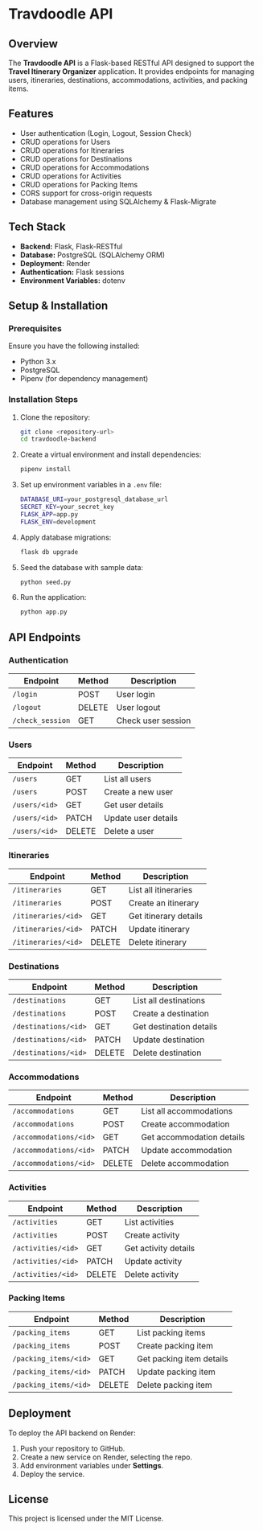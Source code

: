 # Travdoodle API

## Overview
The **Travdoodle API** is a Flask-based RESTful API designed to support the **Travel Itinerary Organizer** application. It provides endpoints for managing users, itineraries, destinations, accommodations, activities, and packing items.

## Features
- User authentication (Login, Logout, Session Check)
- CRUD operations for Users
- CRUD operations for Itineraries
- CRUD operations for Destinations
- CRUD operations for Accommodations
- CRUD operations for Activities
- CRUD operations for Packing Items
- CORS support for cross-origin requests
- Database management using SQLAlchemy & Flask-Migrate

## Tech Stack
- **Backend:** Flask, Flask-RESTful
- **Database:** PostgreSQL (SQLAlchemy ORM)
- **Deployment:** Render
- **Authentication:** Flask sessions
- **Environment Variables:** dotenv

## Setup & Installation
### Prerequisites
Ensure you have the following installed:
- Python 3.x
- PostgreSQL
- Pipenv (for dependency management)

### Installation Steps
1. Clone the repository:
   ```sh
   git clone <repository-url>
   cd travdoodle-backend
   ```
2. Create a virtual environment and install dependencies:
   ```sh
   pipenv install
   ```
3. Set up environment variables in a `.env` file:
   ```sh
   DATABASE_URI=your_postgresql_database_url
   SECRET_KEY=your_secret_key
   FLASK_APP=app.py
   FLASK_ENV=development
   ```
4. Apply database migrations:
   ```sh
   flask db upgrade
   ```
5. Seed the database with sample data:
   ```sh
   python seed.py
   ```
6. Run the application:
   ```sh
   python app.py
   ```

## API Endpoints

### Authentication
| Endpoint      | Method | Description          |
|--------------|--------|----------------------|
| `/login`      | POST   | User login          |
| `/logout`     | DELETE | User logout         |
| `/check_session` | GET | Check user session |

### Users
| Endpoint       | Method  | Description          |
|---------------|---------|----------------------|
| `/users`      | GET     | List all users      |
| `/users`      | POST    | Create a new user   |
| `/users/<id>` | GET     | Get user details    |
| `/users/<id>` | PATCH   | Update user details |
| `/users/<id>` | DELETE  | Delete a user       |

### Itineraries
| Endpoint             | Method  | Description          |
|----------------------|---------|----------------------|
| `/itineraries`       | GET     | List all itineraries |
| `/itineraries`       | POST    | Create an itinerary  |
| `/itineraries/<id>`  | GET     | Get itinerary details |
| `/itineraries/<id>`  | PATCH   | Update itinerary     |
| `/itineraries/<id>`  | DELETE  | Delete itinerary     |

### Destinations
| Endpoint              | Method  | Description          |
|---------------------- |---------|----------------------|
| `/destinations`       | GET     | List all destinations |
| `/destinations`       | POST    | Create a destination |
| `/destinations/<id>`  | GET     | Get destination details |
| `/destinations/<id>`  | PATCH   | Update destination   |
| `/destinations/<id>`  | DELETE  | Delete destination   |

### Accommodations
| Endpoint               | Method  | Description          |
|----------------------- |---------|----------------------|
| `/accommodations`      | GET     | List all accommodations |
| `/accommodations`      | POST    | Create accommodation |
| `/accommodations/<id>` | GET     | Get accommodation details |
| `/accommodations/<id>` | PATCH   | Update accommodation |
| `/accommodations/<id>` | DELETE  | Delete accommodation |

### Activities
| Endpoint          | Method  | Description       |
|------------------ |---------|------------------|
| `/activities`     | GET     | List activities  |
| `/activities`     | POST    | Create activity  |
| `/activities/<id>`| GET     | Get activity details |
| `/activities/<id>`| PATCH   | Update activity  |
| `/activities/<id>`| DELETE  | Delete activity  |

### Packing Items
| Endpoint            | Method  | Description         |
|-------------------- |---------|---------------------|
| `/packing_items`    | GET     | List packing items  |
| `/packing_items`    | POST    | Create packing item |
| `/packing_items/<id>`| GET     | Get packing item details |
| `/packing_items/<id>`| PATCH   | Update packing item |
| `/packing_items/<id>`| DELETE  | Delete packing item |

## Deployment
To deploy the API backend on Render:
1. Push your repository to GitHub.
2. Create a new service on Render, selecting the repo.
3. Add environment variables under **Settings**.
4. Deploy the service.

## License
This project is licensed under the MIT License.

